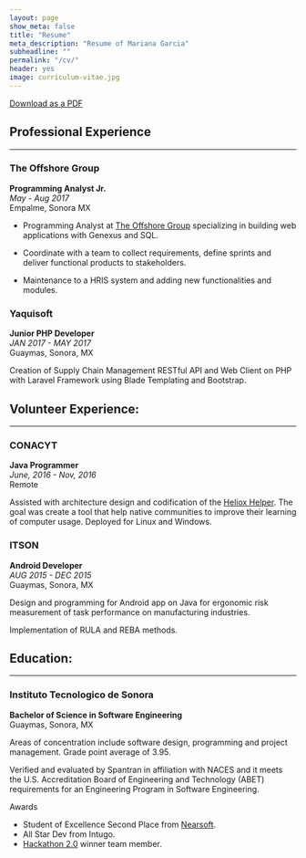 ```yaml
---
layout: page
show_meta: false
title: "Resume"
meta_description: "Resume of Mariana Garcia"
subheadline: ""
permalink: "/cv/"
header: yes
image: curriculum-vitae.jpg
---
```

[Download as a PDF](https://marianagh.github.io/assets/img/marianaghresume.pdf)

## Professional Experience
-----

### The Offshore Group
**Programming Analyst Jr.**  
*May - Aug 2017*  
Empalme, Sonora MX  

- Programming Analyst at [The Offshore Group](https://offshoregroup.com/) specializing in building web applications with Genexus and SQL.  

- Coordinate with a team to collect requirements, define sprints and deliver functional products to stakeholders.

- Maintenance to a HRIS system and adding new functionalities and modules.

### Yaquisoft
**Junior PHP Developer**  
*JAN 2017 - MAY 2017*  
Guaymas, Sonora, MX

Creation of Supply Chain Management RESTful API and Web Client on PHP with Laravel Framework using Blade Templating and Bootstrap.

## Volunteer Experience:
-----

### CONACYT
**Java Programmer**  
*June, 2016 - Nov, 2016*  
Remote

Assisted with architecture design and codification of the [Heliox Helper](http://proyectoheliox.org/blog/heliox-acceso-2-0/). The goal was create a tool that help native communities to improve their learning of computer usage. Deployed for Linux and Windows.

### ITSON
**Android Developer**  
*AUG 2015 - DEC 2015*  
Guaymas, Sonora, MX

Design and programming for Android app on Java for ergonomic risk measurement of task performance on  manufacturing industries.

Implementation of RULA and REBA methods.


## Education:
-----

### Instituto Tecnologico de Sonora
**Bachelor of Science in Software Engineering**  
Guaymas, Sonora, MX

Areas of concentration include software design, programming and project management. Grade point average of 3.95. 

Verified and evaluated by Spantran in affiliation with NACES and it meets the U.S. Accreditation Board of Engineering and Technology (ABET) requirements for an Engineering Program in Software Engineering.

Awards
- Student of Excellence Second Place from [Nearsoft](https://nearsoft.com/).
- All Star Dev from Intugo.
- [Hackathon 2.0](http://iswug.net/hackathon-2-0-resena/)  winner team member.